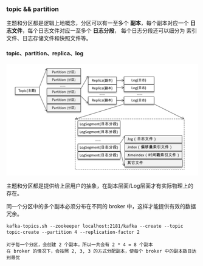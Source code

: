 
### topic && partition

主题和分区都是逻辑上地概念，分区可以有一至多个 __副本__，每个副本对应一个 __日志文件__，每个日志文件对应一至多个 __日志分段__，
每个日志分段还可以细分为 索引文件、日志存储文件和快照文件等。

#### topic、partition、replica、log

![](/img/topic_partition_replication_log.png)

主题和分区都是提供给上层用户的抽象，在副本层面/Log层面才有实际物理上的存在。

同一个分区中的多个副本必须分布在不同的 broker 中，这样才能提供有效的数据冗余。

```
kafka-topics.sh --zookeeper localhost:2181/kafka --create --topic topic-create --partition 4 --replication-factor 2

对于每一个分区，会创建 2 个副本，所以一共会有 2 * 4 = 8 个副本
在 broker 的情况下，会按照 2, 3, 3 的方式分配副本，使每个 broker 中的副本数目达到最优
```




